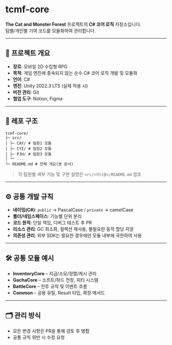# tcmf-core  
**The Cat and Monster Forest** 프로젝트의 **C# 코어 로직** 저장소입니다.  
팀별/개인별 기여 코드를 모듈화하여 관리합니다.

---

## 📌 프로젝트 개요
- **장르**: 모바일 2D 수집형 RPG  
- **목적**: 게임 엔진에 종속되지 않는 순수 C# 코어 로직 개발 및 모듈화  
- **언어**: C#  
- **엔진**: Unity 2022.3 LTS (실제 적용 시)  
- **버전 관리**: Git  
- **협업 도구**: Notion, Figma

---

## 📂 레포 구조
```
tcmf-core/
├─ src/
│ ├─ CAY/ # 팀원1 모듈
│ ├─ CYI/ # 팀원2 모듈
│ ├─ PJH/ # 팀원3 모듈
│ └─ ...
└─ README.md # 전체 개요(본 문서)
```
> 각 팀원별 세부 기능 및 구현 설명은 `src/<이니셜>/README.md` 참조

---

## ⚙️ 공통 개발 규칙
- **네이밍(C#)**: `public` → PascalCase / `private` → camelCase
- **폴더/네임스페이스**: 기능별 단위 분리
- **코드 원칙**: 단일 책임, 디버그 테스트 후 PR
- **리소스 관리**: GC 최소화, 컬렉션 재사용, 불필요한 동적 할당 지양  
- **의존성 관리**: 외부 SDK는 필요한 경우에만 모듈 내부에 국한하여 사용

---

## 🛠 공통 모듈 예시
- **InventoryCore** – 지급/소모/정렬/캐시 관리
- **GachaCore** – 소프트/하드 천장, 피티 시스템
- **BattleCore** – 전투 규칙 및 이벤트 흐름
- **Common** – 공용 유틸, Result 타입, 확장 메서드

---

## 🗂 관리 방식
- 모든 변경 사항은 PR을 통해 검토 후 병합
- 공통 규칙 위반 시 수정 요청
